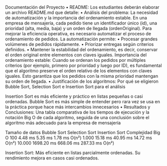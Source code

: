 Documentación del Proyecto 
• README: Los estudiantes deberán elaborar un archivo README.md que detalle: 
• Análisis del problema: La necesidad de automatización y la importancia del ordenamiento estable.
En una empresa de mensajería, cada pedido tiene un identificador único (id), una prioridad (alta, media, baja) y un orden de llegada (ordenOriginal). Para mejorar la eficiencia operativa, es necesario automatizar el proceso de ordenamiento de pedidos.
La automatización permite:
•	Procesar grandes volúmenes de pedidos rápidamente.
•	Priorizar entregas según criterios definidos.
•	Mantener la estabilidad del ordenamiento, es decir, conservar el orden original entre elementos con claves iguales.
 Importancia del ordenamiento estable:
Cuando se ordenan los pedidos por múltiples criterios (por ejemplo, primero por prioridad y luego por ID), es fundamental que el algoritmo preserve el orden relativo de los elementos con claves iguales. Esto garantiza que los pedidos con la misma prioridad mantengan su orden de llegada.
• Justificación de los algoritmos: Por qué se eligieron Bubble Sort, Selection Sort e Insertion Sort para el análisis

Insertion Sort es más eficiente y práctico en listas pequeñas o casi ordenadas.
Bubble Sort es más simple de entender pero rara vez se usa en la práctica porque hace más intercambios innecesarios
• Resultados y Conclusiones: Una tabla comparativa de los tiempos de ejecución y la notación Big O de cada algoritmo, seguida de una conclusión sobre el algoritmo más adecuado para la empresa de mensajería

Tamaño de datos	Bubble Sort	Selection Sort	Insertion Sort	Complejidad Big O
100	4.48 ms	5.35 ms	1.78 ms	O(n²)
1.000	15.18 ms	40.95 ms	14.72 ms	O(n²)
10.000	1698.20 ms	668.06 ms	287.33 ms	O(n²)

 Insertion Sort: Más eficiente en listas parcialmente ordenadas. Su rendimiento mejora en casos casi ordenados.
